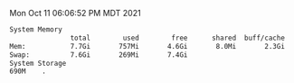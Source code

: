 Mon Oct 11 06:06:52 PM MDT 2021
```bash
System Memory
               total        used        free      shared  buff/cache   available
Mem:           7.7Gi       757Mi       4.6Gi       8.0Mi       2.3Gi       6.6Gi
Swap:          7.6Gi       269Mi       7.4Gi
System Storage
690M	.
```
```bash
